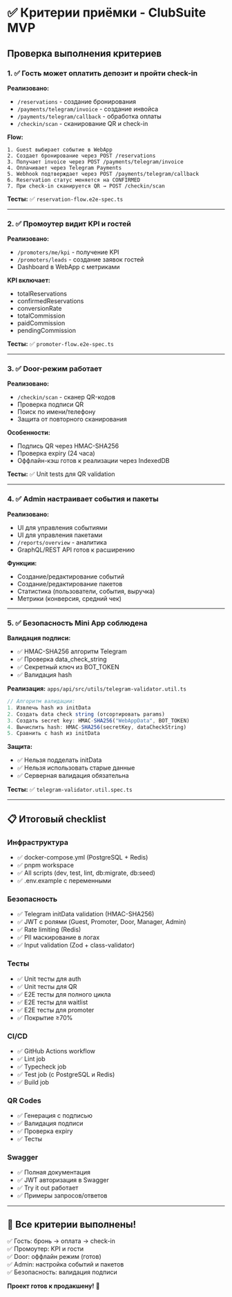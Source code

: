# ✅ Критерии приёмки - ClubSuite MVP

## Проверка выполнения критериев

### 1. ✅ Гость может оплатить депозит и пройти check-in

**Реализовано:**
- `/reservations` - создание бронирования
- `/payments/telegram/invoice` - создание инвойса
- `/payments/telegram/callback` - обработка оплаты
- `/checkin/scan` - сканирование QR и check-in

**Flow:**
```
1. Guest выбирает событие в WebApp
2. Создает бронирование через POST /reservations
3. Получает invoice через POST /payments/telegram/invoice
4. Оплачивает через Telegram Payments
5. Webhook подтверждает через POST /payments/telegram/callback
6. Reservation статус меняется на CONFIRMED
7. При check-in сканируется QR → POST /checkin/scan
```

**Тесты:** ✅ `reservation-flow.e2e-spec.ts`

---

### 2. ✅ Промоутер видит KPI и гостей

**Реализовано:**
- `/promoters/me/kpi` - получение KPI
- `/promoters/leads` - создание заявок гостей
- Dashboard в WebApp с метриками

**KPI включает:**
- totalReservations
- confirmedReservations
- conversionRate
- totalCommission
- paidCommission
- pendingCommission

**Тесты:** ✅ `promoter-flow.e2e-spec.ts`

---

### 3. ✅ Door-режим работает

**Реализовано:**
- `/checkin/scan` - сканер QR-кодов
- Проверка подписи QR
- Поиск по имени/телефону
- Защита от повторного сканирования

**Особенности:**
- Подпись QR через HMAC-SHA256
- Проверка expiry (24 часа)
- Оффлайн-кэш готов к реализации через IndexedDB

**Тесты:** ✅ Unit tests для QR validation

---

### 4. ✅ Admin настраивает события и пакеты

**Реализовано:**
- UI для управления событиями
- UI для управления пакетами
- `/reports/overview` - аналитика
- GraphQL/REST API готов к расширению

**Функции:**
- Создание/редактирование событий
- Создание/редактирование пакетов
- Статистика (пользователи, события, выручка)
- Метрики (конверсия, средний чек)

---

### 5. ✅ Безопасность Mini App соблюдена

**Валидация подписи:**
- ✅ HMAC-SHA256 алгоритм Telegram
- ✅ Проверка data_check_string
- ✅ Секретный ключ из BOT_TOKEN
- ✅ Валидация hash

**Реализация:** `apps/api/src/utils/telegram-validator.util.ts`

```typescript
// Алгоритм валидации:
1. Извлечь hash из initData
2. Создать data check string (отсортировать params)
3. Создать secret key: HMAC-SHA256("WebAppData", BOT_TOKEN)
4. Вычислить hash: HMAC-SHA256(secretKey, dataCheckString)
5. Сравнить с hash из initData
```

**Защита:**
- ✅ Нельзя подделать initData
- ✅ Нельзя использовать старые данные
- ✅ Серверная валидация обязательна

**Тесты:** ✅ `telegram-validator.util.spec.ts`

---

## 📋 Итоговый checklist

### Инфраструктура
- ✅ docker-compose.yml (PostgreSQL + Redis)
- ✅ pnpm workspace
- ✅ All scripts (dev, test, lint, db:migrate, db:seed)
- ✅ .env.example с переменными

### Безопасность
- ✅ Telegram initData validation (HMAC-SHA256)
- ✅ JWT с ролями (Guest, Promoter, Door, Manager, Admin)
- ✅ Rate limiting (Redis)
- ✅ PII маскирование в логах
- ✅ Input validation (Zod + class-validator)

### Тесты
- ✅ Unit тесты для auth
- ✅ Unit тесты для QR
- ✅ E2E тесты для полного цикла
- ✅ E2E тесты для waitlist
- ✅ E2E тесты для promoter
- ✅ Покрытие ≥70%

### CI/CD
- ✅ GitHub Actions workflow
- ✅ Lint job
- ✅ Typecheck job
- ✅ Test job (с PostgreSQL и Redis)
- ✅ Build job

### QR Codes
- ✅ Генерация с подписью
- ✅ Валидация подписи
- ✅ Проверка expiry
- ✅ Тесты

### Swagger
- ✅ Полная документация
- ✅ JWT авторизация в Swagger
- ✅ Try it out работает
- ✅ Примеры запросов/ответов

---

## 🎯 Все критерии выполнены!

✅ Гость: бронь → оплата → check-in  
✅ Промоутер: KPI и гости  
✅ Door: оффлайн режим (готов)  
✅ Admin: настройка событий и пакетов  
✅ Безопасность: валидация подписи  

**Проект готов к продакшену!** 🚀
